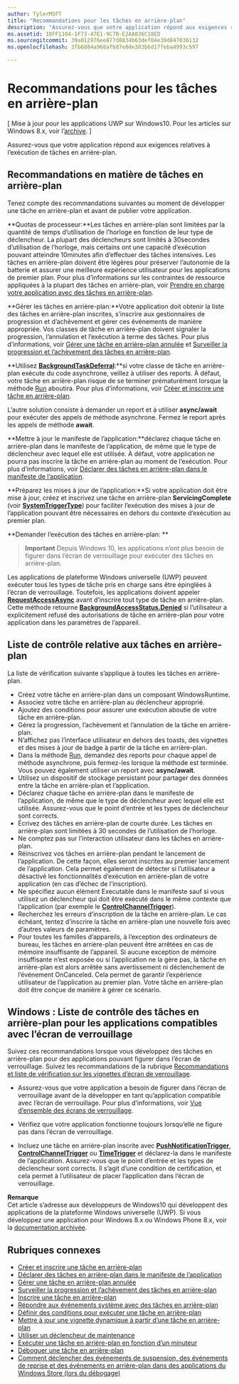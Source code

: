 ```yaml
---
author: TylerMSFT
title: "Recommandations pour les tâches en arrière-plan"
description: "Assurez-vous que votre application répond aux exigences relatives à l’exécution de tâches en arrière-plan."
ms.assetid: 18FF1104-1F73-47E1-9C7B-E2AA036C18ED
ms.sourcegitcommit: 39a012976ee877d8834b63def04e39d847036132
ms.openlocfilehash: 3fb6884a968afb87e8de303bbd17feba4993c597

---
```


# Recommandations pour les tâches en arrière-plan


\[ Mise à jour pour les applications UWP sur Windows10. Pour les articles sur Windows 8.x, voir l’[archive](http://go.microsoft.com/fwlink/p/?linkid=619132). \]


Assurez-vous que votre application répond aux exigences relatives à l’exécution de tâches en arrière-plan.

## Recommandations en matière de tâches en arrière-plan


Tenez compte des recommandations suivantes au moment de développer une tâche en arrière-plan et avant de publier votre application.

**Quotas de processeur:**Les tâches en arrière-plan sont limitées par la quantité de temps d’utilisation de l’horloge en fonction de leur type de déclencheur. La plupart des déclencheurs sont limités à 30secondes d’utilisation de l’horloge, mais certains ont une capacité d’exécution pouvant atteindre 10minutes afin d’effectuer des tâches intensives. Les tâches en arrière-plan doivent être légères pour préserver l’autonomie de la batterie et assurer une meilleure expérience utilisateur pour les applications de premier plan. Pour plus d’informations sur les contraintes de ressource appliquées à la plupart des tâches en arrière-plan, voir [Prendre en charge votre application avec des tâches en arrière-plan](support-your-app-with-background-tasks.md).

**Gérer les tâches en arrière-plan:**Votre application doit obtenir la liste des tâches en arrière-plan inscrites, s’inscrire aux gestionnaires de progression et d’achèvement et gérer ces événements de manière appropriée. Vos classes de tâche en arrière-plan doivent signaler la progression, l’annulation et l’exécution à terme des tâches. Pour plus d’informations, voir [Gérer une tâche en arrière-plan annulée](handle-a-cancelled-background-task.md) et [Surveiller la progression et l’achèvement des tâches en arrière-plan](monitor-background-task-progress-and-completion.md).

**Utilisez [**BackgroundTaskDeferral**](https://msdn.microsoft.com/library/windows/apps/hh700499):**si votre classe de tâche en arrière-plan exécute du code asynchrone, veillez à utiliser des reports. À défaut, votre tâche en arrière-plan risque de se terminer prématurément lorsque la méthode [Run](https://msdn.microsoft.com/library/windows/apps/windows.applicationmodel.background.ibackgroundtask.run.aspx) aboutira. Pour plus d’informations, voir [Créer et inscrire une tâche en arrière-plan](create-and-register-a-background-task.md).

L’autre solution consiste à demander un report et à utiliser **async/await** pour exécuter des appels de méthode asynchrone. Fermez le report après les appels de méthode **await**.

**Mettre à jour le manifeste de l’application:**déclarez chaque tâche en arrière-plan dans le manifeste de l’application, de même que le type de déclencheur avec lequel elle est utilisée. À défaut, votre application ne pourra pas inscrire la tâche en arrière-plan au moment de l’exécution. Pour plus d’informations, voir [Déclarer des tâches en arrière-plan dans le manifeste de l’application](declare-background-tasks-in-the-application-manifest.md).

**Préparez les mises à jour de l’application:**Si votre application doit être mise à jour, créez et inscrivez une tâche en arrière-plan **ServicingComplete** (voir [**SystemTriggerType**](https://msdn.microsoft.com/library/windows/apps/br224839)) pour faciliter l’exécution des mises à jour de l’application pouvant être nécessaires en dehors du contexte d’exécution au premier plan.

**Demander l’exécution des tâches en arrière-plan:  **

> **Important** Depuis Windows 10, les applications n’ont plus besoin de figurer dans l’écran de verrouillage pour exécuter des tâches en arrière-plan.

Les applications de plateforme Windows universelle (UWP) peuvent exécuter tous les types de tâche pris en charge sans être épinglées à l’écran de verrouillage. Toutefois, les applications doivent appeler [**RequestAccessAsync**](https://msdn.microsoft.com/library/windows/apps/hh700485) avant d’inscrire tout type de tâche en arrière-plan. Cette méthode retourne [**BackgroundAccessStatus.Denied**](https://msdn.microsoft.com/library/windows/apps/hh700439) si l’utilisateur a explicitement refusé des autorisations de tâche en arrière-plan pour votre application dans les paramètres de l’appareil.
## Liste de contrôle relative aux tâches en arrière-plan


La liste de vérification suivante s’applique à toutes les tâches en arrière-plan.

-   Créez votre tâche en arrière-plan dans un composant WindowsRuntime.
-   Associez votre tâche en arrière-plan au déclencheur approprié.
-   Ajoutez des conditions pour assurer une exécution aboutie de votre tâche en arrière-plan.
-   Gérez la progression, l’achèvement et l’annulation de la tâche en arrière-plan.
-   N’affichez pas l’interface utilisateur en dehors des toasts, des vignettes et des mises à jour de badge à partir de la tâche en arrière-plan.
-   Dans la méthode [Run](https://msdn.microsoft.com/library/windows/apps/windows.applicationmodel.background.ibackgroundtask.run.aspx), demandez des reports pour chaque appel de méthode asynchrone, puis fermez-les lorsque la méthode est terminée. Vous pouvez également utiliser un report avec **async/await**.
-   Utilisez un dispositif de stockage persistant pour partager des données entre la tâche en arrière-plan et l’application.
-   Déclarez chaque tâche en arrière-plan dans le manifeste de l’application, de même que le type de déclencheur avec lequel elle est utilisée. Assurez-vous que le point d’entrée et les types de déclencheur sont corrects.
-   Écrivez des tâches en arrière-plan de courte durée. Les tâches en arrière-plan sont limitées à 30 secondes de l’utilisation de l’horloge.
-   Ne comptez pas sur l’interaction utilisateur dans les tâches en arrière-plan.
-   Réinscrivez vos tâches en arrière-plan pendant le lancement de l’application. De cette façon, elles seront inscrites au premier lancement de l’application. Cela permet également de détecter si l’utilisateur a désactivé les fonctionnalités d’exécution en arrière-plan de votre application (en cas d’échec de l’inscription).
-   Ne spécifiez aucun élément Executable dans le manifeste sauf si vous utilisez un déclencheur qui doit être exécuté dans le même contexte que l’application (par exemple le [**ControlChannelTrigger**](https://msdn.microsoft.com/library/windows/apps/hh701032)).
-   Recherchez les erreurs d’inscription de la tâche en arrière-plan. Le cas échéant, tentez d’inscrire la tâche en arrière-plan une nouvelle fois avec d’autres valeurs de paramètres.
-   Pour toutes les familles d’appareils, à l’exception des ordinateurs de bureau, les tâches en arrière-plan peuvent être arrêtées en cas de mémoire insuffisante de l’appareil. Si aucune exception de mémoire insuffisante n’est exposée ou si l’application ne la gère pas, la tâche en arrière-plan est alors arrêtée sans avertissement ni déclenchement de l’événement OnCanceled. Cela permet de garantir l’expérience utilisateur de l’application au premier plan. Votre tâche en arrière-plan doit être conçue de manière à gérer ce scénario.

## Windows : Liste de contrôle des tâches en arrière-plan pour les applications compatibles avec l’écran de verrouillage


Suivez ces recommandations lorsque vous développez des tâches en arrière-plan pour des applications pouvant figurer dans l’écran de verrouillage. Suivez les recommandations de la rubrique [Recommandations et liste de vérification sur les vignettes d’écran de verrouillage](https://msdn.microsoft.com/library/windows/apps/hh465403).

-   Assurez-vous que votre application a besoin de figurer dans l’écran de verrouillage avant de la développer en tant qu’application compatible avec l’écran de verrouillage. Pour plus d’informations, voir [Vue d’ensemble des écrans de verrouillage](https://msdn.microsoft.com/library/windows/apps/hh779720).

-   Vérifiez que votre application fonctionne toujours lorsqu’elle ne figure pas dans l’écran de verrouillage.

-   Incluez une tâche en arrière-plan inscrite avec [**PushNotificationTrigger**](https://msdn.microsoft.com/library/windows/apps/hh700543), [**ControlChannelTrigger**](https://msdn.microsoft.com/library/windows/apps/hh701032) ou [**TimeTrigger**](https://msdn.microsoft.com/library/windows/apps/br224843) et déclarez-la dans le manifeste de l’application. Assurez-vous que le point d’entrée et les types de déclencheur sont corrects. Il s’agit d’une condition de certification, et cela permet à l’utilisateur de placer l’application dans l’écran de verrouillage.

**Remarque**  
Cet article s’adresse aux développeurs de Windows10 qui développent des applications de la plateforme Windows universelle (UWP). Si vous développez une application pour Windows 8.x ou Windows Phone 8.x, voir la [documentation archivée](http://go.microsoft.com/fwlink/p/?linkid=619132).

 

## Rubriques connexes

* [Créer et inscrire une tâche en arrière-plan](create-and-register-a-background-task.md)
* [Déclarer des tâches en arrière-plan dans le manifeste de l’application](declare-background-tasks-in-the-application-manifest.md)
* [Gérer une tâche en arrière-plan annulée](handle-a-cancelled-background-task.md)
* [Surveiller la progression et l’achèvement des tâches en arrière-plan](monitor-background-task-progress-and-completion.md)
* [Inscrire une tâche en arrière-plan](register-a-background-task.md)
* [Répondre aux événements système avec des tâches en arrière-plan](respond-to-system-events-with-background-tasks.md)
* [Définir des conditions pour exécuter une tâche en arrière-plan](set-conditions-for-running-a-background-task.md)
* [Mettre à jour une vignette dynamique à partir d’une tâche en arrière-plan](update-a-live-tile-from-a-background-task.md)
* [Utiliser un déclencheur de maintenance](use-a-maintenance-trigger.md)
* [Exécuter une tâche en arrière-plan en fonction d’un minuteur](run-a-background-task-on-a-timer-.md)
* [Déboguer une tâche en arrière-plan](debug-a-background-task.md)
* [Comment déclencher des événements de suspension, des événements de reprise et des événements en arrière-plan dans des applications du Windows Store (lors du débogage)](http://go.microsoft.com/fwlink/p/?linkid=254345)

 

 



<!--HONumber=Jun16_HO5-->


